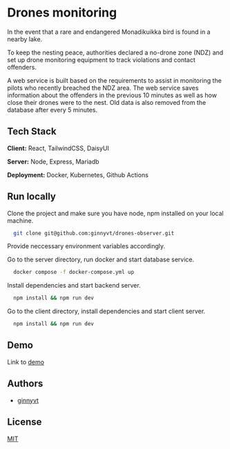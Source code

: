 # Drones monitoring

In the event that a rare and endangered Monadikuikka bird is found in a nearby lake.

To keep the nesting peace, authorities declared a no-drone zone (NDZ) and set up drone monitoring equipment to track violations and contact offenders.

A web service is built based on the requirements to assist in monitoring the pilots who recently breached the NDZ area. The web service saves information about the offenders in the previous 10 minutes as well as how close their drones were to the nest. Old data is also removed from the database after every 5 minutes.

## Tech Stack

**Client:** React, TailwindCSS, DaisyUI

**Server:** Node, Express, Mariadb

**Deployment:** Docker, Kubernetes, Github Actions

## Run locally

Clone the project and make sure you have node, npm installed on your local machine.

```bash
  git clone git@github.com:ginnyvt/drones-observer.git
```

Provide neccessary environment variables accordingly.

Go to the server directory, run docker and start database service.

```bash
  docker compose -f docker-compose.yml up
```

Install dependencies and start backend server.

```bash
  npm install && npm run dev
```

Go to the client directory, install dependencies and start client server.

```bash
  npm install && npm run dev
```

## Demo

Link to [demo](https://drones-client-ingress-drones-ginnyvt.cloud.okteto.net/)

## Authors

- [ginnyvt](https://github.com/ginnyvt)

## License

[MIT](https://choosealicense.com/licenses/mit/)
